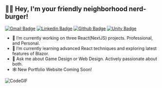 ## 👋😊 Hey, I'm your friendly neighborhood nerd-burger! 
[![Gmail Badge](https://img.shields.io/badge/-mail@harleycodes.com-c14438?style=flat&logo=Gmail&logoColor=white&link=mailto:mail@harleycodes.com)](mailto:mail@harleycodes.com) 
[![Linkedin Badge](https://img.shields.io/badge/-htorrisi-0072b1?style=flat&logo=Linkedin&logoColor=white&link=https://www.linkedin.com/in/htorrisi/)](https://www.linkedin.com/in/htorrisi/) [![Github Badge](https://img.shields.io/badge/-Harley%20Torrisi-grey?style=flat&logo=github&logoColor=white&link=https://github.com/Harley-Torrisi/)](https://www.github.com/harley-codes/) [![Unity Badge](https://img.shields.io/badge/-Unity%20Asset%20Store-grey?style=flat&logo=unity&logoColor=white&link=https://assetstore.unity.com/publishers/38764/)](https://assetstore.unity.com/publishers/38764) 

- 🔭 I’m currently working on three React(NextJS) projects. Professional, and Personal. 
- 🌱 I’m currently learning advanced React techniques and exploring latest features of Blazor.
- 💬 Ask me about Game Design or Web Design. Actively passionate about both.
- 🕸️ New Portfolio Website Coming Soon!

![CodeGIF](https://user-images.githubusercontent.com/13950165/174072703-8cc79d7d-3b4f-4e34-92df-1be52e9520a4.gif)


